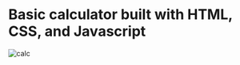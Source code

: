 # Basic calculator built with HTML, CSS, and Javascript


![calc](https://user-images.githubusercontent.com/24884380/186513735-9bb18243-a383-4047-9463-d3ee5e0f53d9.jpg)
